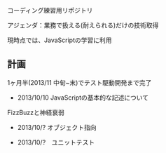 コーディング練習用リポジトリ

アジェンダ：業務で扱える(耐えられる)だけの技術取得

現時点では、JavaScriptの学習に利用



## 計画

1ヶ月半(2013/11 中旬~末)でテスト駆動開発まで完了

* 2013/10/10  JavaScriptの基本的な記述について

FizzBuzzと神経衰弱



* 2013/10/?  オブジェクト指向


* 2013/10/?　ユニットテスト



